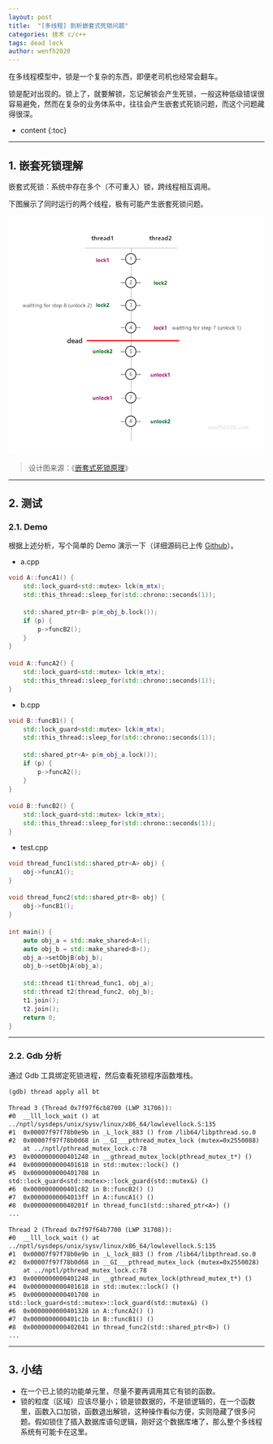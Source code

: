 ```yaml
---
layout: post
title:  "[多线程] 剖析嵌套式死锁问题"
categories: 技术 c/c++
tags: dead lock
author: wenfh2020
---
```


在多线程模型中，锁是一个复杂的东西，即便老司机也经常会翻车。

锁是配对出现的。锁上了，就要解锁，忘记解锁会产生死锁，一般这种低级错误很容易避免，然而在复杂的业务体系中，往往会产生嵌套式死锁问题，而这个问题藏得很深。



* content
{:toc}

---

## 1. 嵌套死锁理解

嵌套式死锁：系统中存在多个（不可重入）锁，跨线程相互调用。

下图展示了同时运行的两个线程，极有可能产生嵌套死锁问题。

<div align=center><img src="/images/2023/2023-07-09-21-21-52.png" data-action="zoom"></div>

> 设计图来源：《[嵌套式死锁原理](https://www.processon.com/view/5aa09cd3e4b0805a7f250f86)》
>

---

## 2. 测试

### 2.1. Demo

根据上述分析，写个简单的 Demo 演示一下（详细源码已上传 [Github](https://github.com/wenfh2020/c_test/blob/master/normal/thread/deadlock)）。

* a.cpp

```cpp
void A::funcA1() {
    std::lock_guard<std::mutex> lck(m_mtx);
    std::this_thread::sleep_for(std::chrono::seconds(1));

    std::shared_ptr<B> p(m_obj_b.lock());
    if (p) {
        p->funcB2();
    }
}

void A::funcA2() {
    std::lock_guard<std::mutex> lck(m_mtx);
    std::this_thread::sleep_for(std::chrono::seconds(1));
}
```

* b.cpp

```cpp
void B::funcB1() {
    std::lock_guard<std::mutex> lck(m_mtx);
    std::this_thread::sleep_for(std::chrono::seconds(1));

    std::shared_ptr<A> p(m_obj_a.lock());
    if (p) {
        p->funcA2();
    }
}

void B::funcB2() {
    std::lock_guard<std::mutex> lck(m_mtx);
    std::this_thread::sleep_for(std::chrono::seconds(1));
}
```

* test.cpp

```cpp
void thread_func1(std::shared_ptr<A> obj) {
    obj->funcA1();
}

void thread_func2(std::shared_ptr<B> obj) {
    obj->funcB1();
}

int main() {
    auto obj_a = std::make_shared<A>();
    auto obj_b = std::make_shared<B>();
    obj_a->setObjB(obj_b);
    obj_b->setObjA(obj_a);

    std::thread t1(thread_func1, obj_a);
    std::thread t2(thread_func2, obj_b);
    t1.join();
    t2.join();
    return 0;
}
```

---

### 2.2. Gdb 分析

通过 Gdb 工具绑定死锁进程，然后查看死锁程序函数堆栈。

```shell
(gdb) thread apply all bt

Thread 3 (Thread 0x7f97f6cb8700 (LWP 31706)):
#0  __lll_lock_wait () at ../nptl/sysdeps/unix/sysv/linux/x86_64/lowlevellock.S:135
#1  0x00007f97f78b0e9b in _L_lock_883 () from /lib64/libpthread.so.0
#2  0x00007f97f78b0d68 in __GI___pthread_mutex_lock (mutex=0x2550088)
    at ../nptl/pthread_mutex_lock.c:78
#3  0x0000000000401248 in __gthread_mutex_lock(pthread_mutex_t*) ()
#4  0x0000000000401618 in std::mutex::lock() ()
#5  0x0000000000401708 in std::lock_guard<std::mutex>::lock_guard(std::mutex&) ()
#6  0x0000000000401c82 in B::funcB2() ()
#7  0x00000000004013ff in A::funcA1() ()
#8  0x000000000040201f in thread_func1(std::shared_ptr<A>) ()
...

Thread 2 (Thread 0x7f97f64b7700 (LWP 31708)):
#0  __lll_lock_wait () at ../nptl/sysdeps/unix/sysv/linux/x86_64/lowlevellock.S:135
#1  0x00007f97f78b0e9b in _L_lock_883 () from /lib64/libpthread.so.0
#2  0x00007f97f78b0d68 in __GI___pthread_mutex_lock (mutex=0x2550028)
    at ../nptl/pthread_mutex_lock.c:78
#3  0x0000000000401248 in __gthread_mutex_lock(pthread_mutex_t*) ()
#4  0x0000000000401618 in std::mutex::lock() ()
#5  0x0000000000401708 in std::lock_guard<std::mutex>::lock_guard(std::mutex&) ()
#6  0x0000000000401328 in A::funcA2() ()
#7  0x0000000000401c1b in B::funcB1() ()
#8  0x0000000000402041 in thread_func2(std::shared_ptr<B>) ()
...
```

---

## 3. 小结

* 在一个已上锁的功能单元里，尽量不要再调用其它有锁的函数。
* 锁的粒度（区域）应该尽量小；锁是锁数据的，不是锁逻辑的，在一个函数里，函数入口加锁，函数退出解锁，这种操作看似方便，实则隐藏了很多问题。假如锁住了插入数据库语句逻辑，刚好这个数据库堵了，那么整个多线程系统有可能卡在这里。
